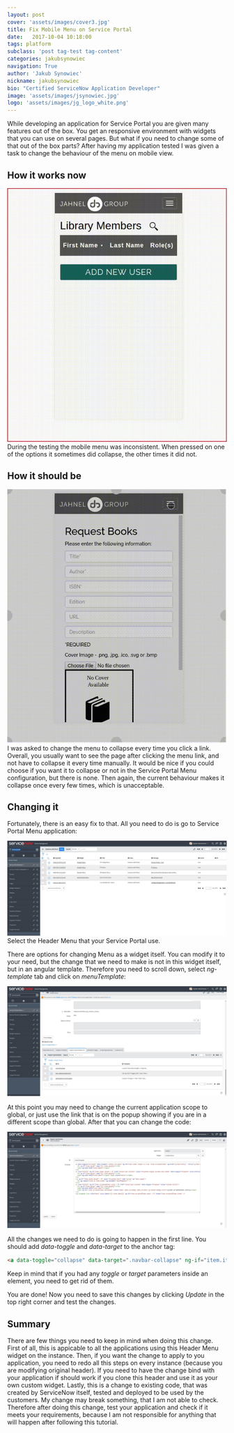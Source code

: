 ```yaml
---
layout: post
cover: 'assets/images/cover3.jpg'
title: Fix Mobile Menu on Service Portal
date:   2017-10-04 10:18:00
tags: platform
subclass: 'post tag-test tag-content'
categories: jakubsynowiec
navigation: True
author: 'Jakub Synowiec'
nickname: jakubsynowiec
bio: "Certified ServiceNow Application Developer"
image: 'assets/images/jsynowiec.jpg'
logo: 'assets/images/jg_logo_white.png'
---
```


While developing an application for Service Portal you are given many features out of the box. You get an responsive environment with widgets that you can use on several pages. But what if you need to change some of that out of the box parts? After having my application tested I was given a task to change the behaviour of the menu on mobile view.

## How it works now
![Incorrect](/assets/images/MenuMobile/mobile-menu-incorrect.gif)
During the testing the mobile menu was inconsistent. When pressed on one of the options it sometimes did collapse, the other times it did not.

## How it should be
![Correct](/assets/images/MenuMobile/mobile-menu-correct.gif)
I was asked to change the menu to collapse every time you click a link. Overall, you usually want to see the page after clicking the menu link, and not have to collapse it every time manually. It would be nice if you could choose if you want it to collapse or not in the Service Portal Menu configuration, but there is none. Then again, the current behaviour makes it collapse once every few times, which is unacceptable.

##  Changing it

Fortunately, there is an easy fix to that. All you need to do is go to Service Portal Menu application:

![Menu](/assets/images/MenuMobile/service-portal-menu.jpeg)
Select the Header Menu that your Service Portal use.

There are options for changing Menu as a widget itself. You can modify it to your need, but the change that we need to make is not in this widget itself, but in an angular template. Therefore you need to scroll down, select *ng-template* tab and click on *menuTemplate*:

![menuTemplate](/assets/images/MenuMobile/menu-bottom.jpeg)

At this point you may need to change the current application scope to global, or just use the link that is on the popup showing if you are in a different scope than global. After that you can change the code:

![Code change](/assets/images/MenuMobile/menu-template.jpeg)

All the changes we need to do is going to happen in the first line. You should add *data-toggle* and *data-target* to the anchor tag:
``` html
<a data-toggle="collapse" data-target=".navbar-collapse" ng-if="item.items.length == 0 && !item.scriptedItems" ng-href="{{item.href}}"  title="{{item.hint}}">
```
Keep in mind that if you had any *toggle* or *target* parameters inside an element, you need to get rid of them.

You are done! Now you need to save this changes by clicking *Update* in the top right corner and test the changes.

##  Summary

There are few things you need to keep in mind when doing this change. First of all, this is appicable to all the applications using this Header Menu widget on the instance. Then, if you want the change to apply to you application, you need to redo all this steps on every instance (because you are modifying original header). If you need to have the change bind with your application if should work if you clone this header and use it as your own custom widget. Lastly, this is a change to existing code, that was created by ServiceNow itself, tested and deployed to be used by the customers. My change may break something, that I am not able to check. Therefore after doing this change, test your application and check if it meets your requirements, because I am not responsible for anything that will happen after following this tutorial.